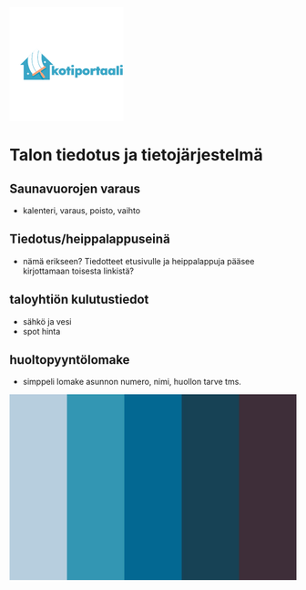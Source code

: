 ![Screenshot](./assets/logo.png)

# Talon tiedotus ja tietojärjestelmä

## Saunavuorojen varaus

- kalenteri, varaus, poisto, vaihto

## Tiedotus/heippalappuseinä

- nämä erikseen? Tiedotteet etusivulle ja heippalappuja pääsee kirjottamaan toisesta linkistä?

## taloyhtiön kulutustiedot

- sähkö ja vesi
- spot hinta

## huoltopyyntölomake

- simppeli lomake asunnon numero, nimi, huollon tarve tms.

![Screenshot](assests/varikartta.jpg)
